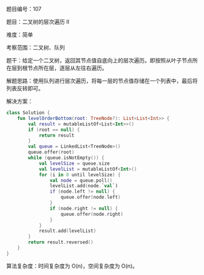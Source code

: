 题目编号：107

题目：二叉树的层次遍历 II

难度：简单

考察范围：二叉树、队列

题干：给定一个二叉树，返回其节点值自底向上的层次遍历。即按照从叶子节点所在层到根节点所在层，逐层从左往右遍历。

解题思路：使用队列进行层次遍历，将每一层的节点值存储在一个列表中，最后将列表反转即可。

解决方案：

```kotlin
class Solution {
    fun levelOrderBottom(root: TreeNode?): List<List<Int>> {
        val result = mutableListOf<List<Int>>()
        if (root == null) {
            return result
        }
        val queue = LinkedList<TreeNode>()
        queue.offer(root)
        while (queue.isNotEmpty()) {
            val levelSize = queue.size
            val levelList = mutableListOf<Int>()
            for (i in 0 until levelSize) {
                val node = queue.poll()
                levelList.add(node.`val`)
                if (node.left != null) {
                    queue.offer(node.left)
                }
                if (node.right != null) {
                    queue.offer(node.right)
                }
            }
            result.add(levelList)
        }
        return result.reversed()
    }
}
```

算法复杂度：时间复杂度为 O(n)，空间复杂度为 O(n)。